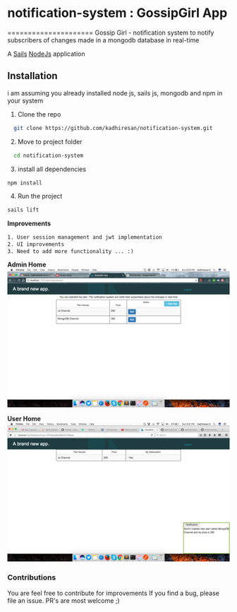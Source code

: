 # notification-system : GossipGirl App
=====================
Gossip Girl - notification system to notify subscribers of changes made in a mongodb database in  real-time

A [Sails](http://sailsjs.org) [NodeJs](https://nodejs.org/en/) application

## Installation
i am assuming you already installed node js, sails js, mongodb and npm in your system

1. Clone the repo

  ```bash
    git clone https://github.com/kadhiresan/notification-system.git
  ```

2. Move to project folder
  ```bash
	cd notification-system
  ```

3. install all dependencies
  ```bash
  npm install
  ```

4. Run the project
  ```bash
  sails lift
  ```

**Improvements**

	1. User session management and jwt implementation
	2. UI improvements
	3. Need to add more functionality ... :)

**Admin Home**
![alt tag](https://github.com/kadhiresan/notification-system/blob/master/assets/images/admin_home_page.png)

**User Home**
![alt tag](https://github.com/kadhiresan/notification-system/blob/master/assets/images/user_home_page.png)

### Contributions

You are feel free to contribute for improvements
If you find a bug, please file an issue. PR's are most welcome ;)	
